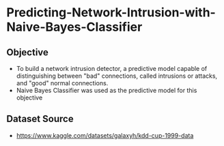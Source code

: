 # Predicting-Network-Intrusion-with-Naive-Bayes-Classifier

## Objective
- To build a network intrusion detector, a predictive model capable of distinguishing between "bad" connections, called intrusions or attacks, and "good" normal connections.
- Naive Bayes Classifier was used as the predictive model for this objective

## Dataset Source
- https://www.kaggle.com/datasets/galaxyh/kdd-cup-1999-data
